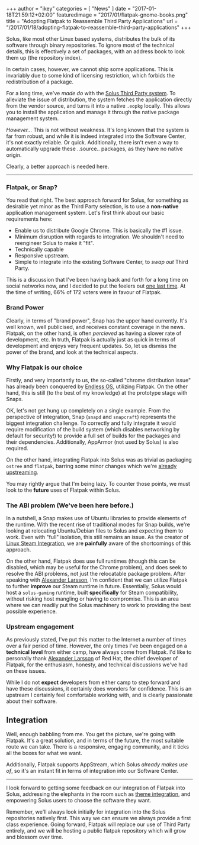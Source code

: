+++
author = "ikey"
categories = [
"News"
]
date =  "2017-01-18T21:59:12+02:00"
featuredimage = "2017/01/flatpak-gnome-books.png"
title = "Adopting Flatpak to Reassemble Third Party Applications"
url = "/2017/01/18/adopting-flatpak-to-reassemble-third-party-applications"
+++

Solus, like most other Linux based systems, distributes the bulk of its software through
binary repositories. To ignore most of the technical details, this is effectively a set
of packages, with an address book to look them up (the repository index).

In certain cases, however, we cannot ship some applications. This is invariably
due to some kind of licensing restriction, which forbids the redistribution of
a package.

For a long time, we've _made do_ with the [Solus Third Party system](https://wiki.solus-project.com/3rdParty).
To alleviate the issue of distribution, the system fetches the application directly from
the vendor source, and turns it into a native `.eopkg` locally. This allows you to
install the application and manage it through the native package management system.

_However..._ This is not without weakness. It's long known that the system is far
from robust, and while it is indeed integrated into the Software Center, it's not
exactly reliable. Or quick. Additionally, there isn't even a way to automatically
upgrade these ..source.. packages, as they have no native origin.

Clearly, a better approach is needed here.

---

### Flatpak, or Snap?

You read that right. The best approach forward for Solus, for something as desirable
yet minor as the Third Party selection, is to use a **non-native** application management
system. Let's first think about our basic requirements here:

  - Enable us to distribute Google Chrome. This is basically the #1 issue.
  - Minimum disruption with regards to integration. We shouldn't need to reengineer Solus to make it "fit".
  - Technically capable
  - Responsive upstream.
  - Simple to integrate into the existing Software Center, to _swap out_ Third Party.

This is a discussion that I've been having back and forth for a long time on social
networks now, and I decided to put the feelers out [one last time](https://plus.google.com/+IkeyDoherty/posts/huGi7ey6GAp).
At the time of writing, 66% of 172 voters were in favour of Flatpak.

### Brand Power

Clearly, in terms of "brand power", Snap has the upper hand currently. It's well known, well publicised,
and receives constant coverage in the news. Flatpak, on the other hand, is often _percieved_
as having a slower rate of development, etc. In truth, Flatpak is actually just as quick
in terms of development and enjoys very frequent updates. So, let us dismiss the power
of the brand, and look at the technical aspects.

### Why Flatpak is our choice

Firstly, and very importantly to us, the so-called "chrome distribution issue" has already been conquered
by [Endless OS](https://endlessos.com/), utilizing Flatpak. On the other hand, this is still
(to the best of my knowledge) at the prototype stage with Snaps.

OK, let's not get hung up completely on a single example. From the perspective of integration,
Snap (`snapd` and `snapcraft`) represents the biggest integration challenge. To correctly and
fully integrate it would require modification of the build system (which disables networking by
default for security!) to provide a full set of builds for the packages and their dependencies.
Additionally, AppArmor (not used by Solus) is also required.

On the other hand, integrating Flatpak into Solus was as trivial as packaging `ostree` and `flatpak`,
barring some minor changes which we're [already upstreaming](https://github.com/flatpak/flatpak/pull/496).

You may rightly argue that I'm being lazy. To counter those points, we must look to the **future**
uses of Flatpak within Solus.

### The ABI problem (We've been here before.)

In a nutshell, a Snap makes use of Ubuntu libraries to provide elements of the runtime. With the
recent rise of traditional modes for Snap builds, we're looking at relocating Ubuntu/Debian files
to Solus and expecting them to work. Even with "full" isolation, this still remains an issue.
As the creator of [Linux Steam Integration](https://github.com/solus-project/linux-steam-integration), we are
**painfully** aware of the shortcomings of this approach.

On the other hand, Flatpak does use full runtimes (though this can be disabled, which may be useful
for the Chrome problem), and does seek to resolve the ABI problems, not just the relocatable package
problem. After speaking with [Alexander Larsson](https://plus.google.com/+AlexanderLarsson/posts), I'm
confident that we can utilize Flatpak to further **improve** our Steam runtime in future. Essentially,
Solus would host a `solus-gaming` runtime, built **specifically** for Steam compatibility, without
risking host mangling or having to compromise. This is an area where we can readily put the
Solus machinery to work to providing the best possible experience.

### Upstream engagement

As previously stated, I've put this matter to the Internet a number of times over a fair period of
time. However, the only times I've been engaged on a **technical level** from either camp, have always
come from Flatpak. I'd like to personally thank [Alexander Larsson](https://plus.google.com/+AlexanderLarsson/posts) of
Red Hat, the chief developer of Flatpak, for the enthusiasm, honesty, and technical discussions we've
had on these issues.

While I do not **expect** developers from either camp to step forward and have these discussions, it
certainly does wonders for confidence. This is an upstream I certainly feel comfortable working with,
and is clearly passionate about their software.

## Integration

Well, enough babbling from me. You get the picture, we're going with Flatpak. It's a great solution,
and in terms of the future, the most suitable route we can take. There is a responsive, engaging community,
and it ticks all the boxes for what we want.

Additionally, Flatpak supports AppStream, which Solus _already makes use of_, so it's an instant fit
in terms of integration into our Software Center.

---

I look forward to getting some feedback on our integration of Flatpak into Solus, addressing the elephants
in the room such as [theme integration](https://github.com/flatpak/flatpak/issues/114), and empowering
Solus users to choose the software they want.

Remember, we'll always look initially for integration into the Solus repositories natively first. This
way we can ensure we always provide a first class experience. Going forward, Flatpak will replace our
use of Third Party entirely, and we will be hosting a public flatpak repository which will grow and
blossom over time.
